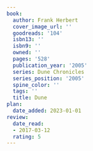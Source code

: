 ```yaml
---
book:
  author: Frank Herbert
  cover_image_url: ''
  goodreads: '104'
  isbn13: ''
  isbn9: ''
  owned: ''
  pages: '528'
  publication_year: '2005'
  series: Dune Chronicles
  series_position: '2005'
  spine_color: ''
  tags: ''
  title: Dune
plan:
  date_added: 2023-01-01
review:
  date_read:
  - 2017-03-12
  rating: 5
---
```

